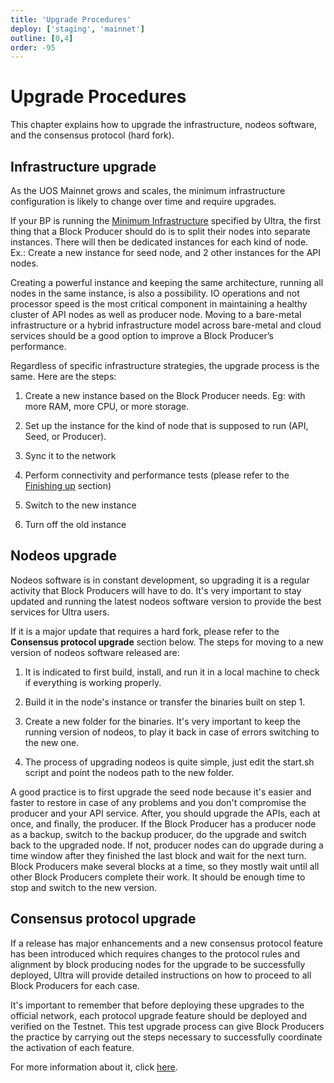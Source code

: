 ```yaml
---
title: 'Upgrade Procedures'
deploy: ['staging', 'mainnet']
outline: [0,4]
order: -95
---
```


# Upgrade Procedures

This chapter explains how to upgrade the infrastructure, nodeos software, and the consensus protocol (hard fork).

## Infrastructure upgrade

As the UOS Mainnet grows and scales, the minimum infrastructure configuration is likely to change over time and require upgrades.

If your BP is running the [Minimum Infrastructure](../Infrastructure/minimum-recommended-infrastructure.md) specified by Ultra, the first thing that a Block Producer should do is to split their nodes into separate instances. There will then be dedicated instances for each kind of node. Ex.: Create a new instance for seed node, and 2 other instances for the API nodes.

Creating a powerful instance and keeping the same architecture, running all nodes in the same instance, is also a possibility. IO operations and not processor speed is the most critical component in maintaining a healthy cluster of API nodes as well as producer node. Moving to a bare-metal infrastructure or a hybrid infrastructure model across bare-metal and cloud services should be a good option to improve a Block Producer’s performance.

Regardless of specific infrastructure strategies, the upgrade process is the same. Here are the steps:

1.  Create a new instance based on the Block Producer needs. Eg: with more RAM, more CPU, or more storage.
    
2.  Set up the instance for the kind of node that is supposed to run (API, Seed, or Producer).
    
3.  Sync it to the network
    
4.  Perform connectivity and performance tests (please refer to the [Finishing up](../Launch%20Procedures/finishing-up.md) section)
    
5.  Switch to the new instance
    
6.  Turn off the old instance
    

## Nodeos upgrade

Nodeos software is in constant development, so upgrading it is a regular activity that Block Producers will have to do. It's very important to stay updated and running the latest nodeos software version to provide the best services for Ultra users.

If it is a major update that requires a hard fork, please refer to the **Consensus protocol upgrade** section below. The steps for moving to a new version of nodeos software released are: 

1.  It is indicated to first build, install, and run it in a local machine to check if everything is working properly. 
    
2.  Build it in the node's instance or transfer the binaries built on step 1.
    
3.  Create a new folder for the binaries. It's very important to keep the running version of nodeos, to play it back in case of errors switching to the new one.
    
4.  The process of upgrading nodeos is quite simple, just edit the start.sh script and point the nodeos path to the new folder.
    

A good practice is to first upgrade the seed node because it's easier and faster to restore in case of any problems and you don't compromise the producer and your API service. After, you should upgrade the APIs, each at once, and finally, the producer. If the Block Producer has a producer node as a backup, switch to the backup producer, do the upgrade and switch back to the upgraded node. If not, producer nodes can do upgrade during a time window after they finished the last block and wait for the next turn. Block Producers make several blocks at a time, so they mostly wait until all other Block Producers complete their work. It should be enough time to stop and switch to the new version.

## Consensus protocol upgrade

If a release has major enhancements and a new consensus protocol feature has been introduced which requires changes to the protocol rules and alignment by block producing nodes for the upgrade to be successfully deployed, Ultra will provide detailed instructions on how to proceed to all Block Producers for each case. 

It's important to remember that before deploying these upgrades to the official network, each protocol upgrade feature should be deployed and verified on the Testnet. This test upgrade process can give Block Producers the practice by carrying out the steps necessary to successfully coordinate the activation of each feature.

For more information about it, click [here](https://developers.eos.io/eosio-nodeos/docs/consensus-protocol-upgrade-process).